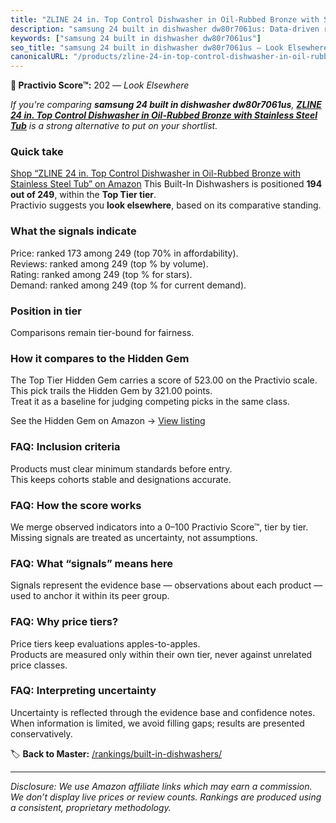 ```yaml
---
title: "ZLINE 24 in. Top Control Dishwasher in Oil-Rubbed Bronze with Stainless Steel Tub"
description: "samsung 24 built in dishwasher dw80r7061us: Data-driven ranking using the Practivio Score™. Positioned by quality, value, demand, findability, momentum."
keywords: ["samsung 24 built in dishwasher dw80r7061us"]
seo_title: "samsung 24 built in dishwasher dw80r7061us — Look Elsewhere (2025)"
canonicalURL: "/products/zline-24-in-top-control-dishwasher-in-oil-rubbed-bronze-with-stainless-steel-tub-B07MJD8JZ4/"
---
```


**🚫 Practivio Score™:** 202 — _Look Elsewhere_


*If you're comparing **samsung 24 built in dishwasher dw80r7061us**, **[ZLINE 24 in. Top Control Dishwasher in Oil-Rubbed Bronze with Stainless Steel Tub](https://www.amazon.com/dp/B07MJD8JZ4?tag=practivio-20)** is a strong alternative to put on your shortlist.*
### Quick take
[Shop “ZLINE 24 in. Top Control Dishwasher in Oil-Rubbed Bronze with Stainless Steel Tub” on Amazon](https://www.amazon.com/dp/B07MJD8JZ4?tag=practivio-20)
This Built-In Dishwashers is positioned **194 out of 249**, within the **Top Tier tier**.  
Practivio suggests you **look elsewhere**, based on its comparative standing.

### What the signals indicate
Price: ranked 173 among 249 (top 70% in affordability).  
Reviews: ranked  among 249 (top % by volume).  
Rating: ranked  among 249 (top % for stars).  
Demand: ranked  among 249 (top % for current demand).

### Position in tier
Comparisons remain tier-bound for fairness.

### How it compares to the Hidden Gem
The Top Tier Hidden Gem carries a score of 523.00 on the Practivio scale.  
This pick trails the Hidden Gem by 321.00 points.  
Treat it as a baseline for judging competing picks in the same class.  

See the Hidden Gem on Amazon → [View listing](https://www.amazon.com/dp/B07DM73CX5?tag=practivio-20)

### FAQ: Inclusion criteria
Products must clear minimum standards before entry.  
This keeps cohorts stable and designations accurate.

### FAQ: How the score works
We merge observed indicators into a 0–100 Practivio Score™, tier by tier.  
Missing signals are treated as uncertainty, not assumptions.

### FAQ: What “signals” means here
Signals represent the evidence base — observations about each product — used to anchor it within its peer group.

### FAQ: Why price tiers?
Price tiers keep evaluations apples-to-apples.  
Products are measured only within their own tier, never against unrelated price classes.

### FAQ: Interpreting uncertainty
Uncertainty is reflected through the evidence base and confidence notes.  
When information is limited, we avoid filling gaps; results are presented conservatively.


🏷️ **Back to Master:** [/rankings/built-in-dishwashers/](/rankings/built-in-dishwashers/)

---
_Disclosure: We use Amazon affiliate links which may earn a commission. We don’t display live prices or review counts. Rankings are produced using a consistent, proprietary methodology._
